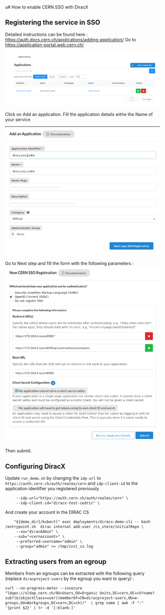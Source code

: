 u# How to enable CERN SSO with DiracX

## Registering the service in SSO

Detailed instructions can be found here : https://auth.docs.cern.ch/applications/adding-application/
 Go to https://application-portal.web.cern.ch/

![](./SSO1.png)

Click on Add an application. Fill the application details withe the Name of your service

![](./SSO2.png)

Go to Next step and fill the form with the following parameters :
![](./SSO3.png)

Then submit.

## Configuring DiracX

Update `run_demo.sh` by changing the `idp-url` to `https://auth.cern.ch/auth/realms/cern` and `idp-client-id` to the application identifier you registered previously


```
     --idp-url="https://auth.cern.ch/auth/realms/cern" \
     --idp-client-id="diracx-test-cedric" \
```

And create your account in the DIRAC CS

```
    "${demo_dir}/kubectl" exec deployments/diracx-demo-cli -- bash /entrypoint.sh  dirac internal add-user /cs_store/initialRepo \
     --vo="diracAdmin" \
    --sub="<cernaccount>" \
     --preferred-username="admin" \
     --group="admin" >> /tmp/init_cs.log
```


## Extracting users from an egroup

Members from an egroups can be extracted with the following query (replace `diracproject-users` by the egroup you want to query) :
```
curl --no-progress-meter --insecure "ldaps://xldap.cern.ch/OU=Users,OU=Organic Units,DC=cern,DC=ch?name?sub?(&(objectClass=user)(memberOf=CN=diracproject-users,OU=e-groups,OU=Workgroups,DC=cern,DC=ch))"  | grep name | awk -F ":" '{print $2}' | tr -d '[:blank:]'
```
